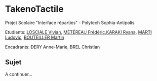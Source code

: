 # TakenoTactile

Projet Scolaire "Interface réparties" - Polytech Sophia-Antipolis

Etudiants: [LOSCIALE Vivian](https://github.com/vivianlosciale), [MÉTÉREAU Frédéric](https://github.com/MetereauFrederic),[KARAKI Ryana](https://github.com/RyanaKaraki), [MARTI Ludovic](), [BOUTEILLER Martin](https://github.com/mbouteiller)

Encadrants: DERY Anne-Marie, BREL Christian

## Sujet
A continuer...
